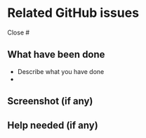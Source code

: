 # Related GitHub issues

Close #<tag-related-issue-number-here>

## What have been done

- Describe what you have done
-

## Screenshot (if any)

## Help needed (if any)
